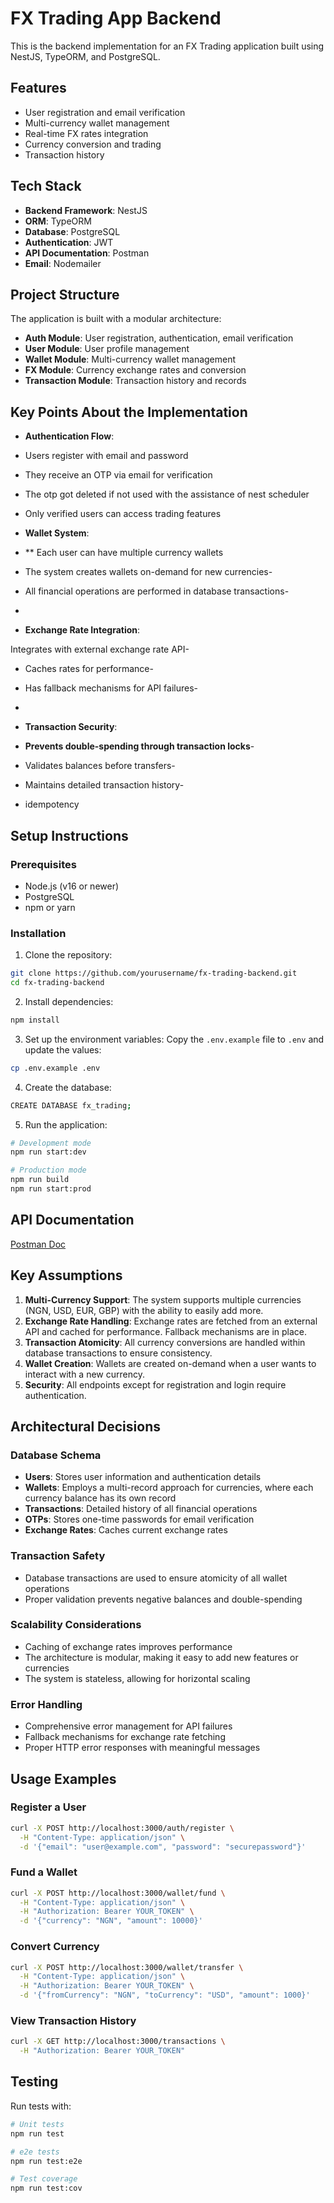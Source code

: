 # FX Trading App Backend

This is the backend implementation for an FX Trading application built using NestJS, TypeORM, and PostgreSQL.

## Features

- User registration and email verification
- Multi-currency wallet management
- Real-time FX rates integration
- Currency conversion and trading
- Transaction history

## Tech Stack

- **Backend Framework**: NestJS
- **ORM**: TypeORM
- **Database**: PostgreSQL
- **Authentication**: JWT
- **API Documentation**: Postman
- **Email**: Nodemailer

## Project Structure

The application is built with a modular architecture:

- **Auth Module**: User registration, authentication, email verification
- **User Module**: User profile management
- **Wallet Module**: Multi-currency wallet management
- **FX Module**: Currency exchange rates and conversion
- **Transaction Module**: Transaction history and records

## Key Points About the Implementation

- **Authentication Flow**:

- Users register with email and password
- They receive an OTP via email for verification
- The otp got deleted if not used with the assistance of nest scheduler
- Only verified users can access trading features


- **Wallet System**:

- ** Each user can have multiple currency wallets
- The system creates wallets on-demand for new currencies-
- All financial operations are performed in database transactions-
- 
- **Exchange Rate Integration**:

Integrates with external exchange rate API-
- Caches rates for performance-
- Has fallback mechanisms for API failures-
- 

- **Transaction Security**:

- **Prevents double-spending through transaction locks**-
- Validates balances before transfers-
- Maintains detailed transaction history-
- idempotency


## Setup Instructions

### Prerequisites

- Node.js (v16 or newer)
- PostgreSQL
- npm or yarn

### Installation

1. Clone the repository:
```bash
git clone https://github.com/yourusername/fx-trading-backend.git
cd fx-trading-backend
```

2. Install dependencies:
```bash
npm install
```

3. Set up the environment variables:
Copy the `.env.example` file to `.env` and update the values:
```bash
cp .env.example .env
```

4. Create the database:
```bash
CREATE DATABASE fx_trading;
```

5. Run the application:
```bash
# Development mode
npm run start:dev

# Production mode
npm run build
npm run start:prod
```

## API Documentation
[Postman Doc](https://app.getpostman.com/join-team?invite_code=d5c1b972bd77b3f89b45077487704c07797b105aec4f0fd0ad00171ec30cb5b3&target_code=0c8626f0a84747264c052ec173eb680c)


## Key Assumptions

1. **Multi-Currency Support**: The system supports multiple currencies (NGN, USD, EUR, GBP) with the ability to easily add more.
2. **Exchange Rate Handling**: Exchange rates are fetched from an external API and cached for performance. Fallback mechanisms are in place.
3. **Transaction Atomicity**: All currency conversions are handled within database transactions to ensure consistency.
4. **Wallet Creation**: Wallets are created on-demand when a user wants to interact with a new currency.
5. **Security**: All endpoints except for registration and login require authentication.

## Architectural Decisions

### Database Schema

- **Users**: Stores user information and authentication details
- **Wallets**: Employs a multi-record approach for currencies, where each currency balance has its own record
- **Transactions**: Detailed history of all financial operations
- **OTPs**: Stores one-time passwords for email verification
- **Exchange Rates**: Caches current exchange rates

### Transaction Safety

- Database transactions are used to ensure atomicity of all wallet operations
- Proper validation prevents negative balances and double-spending

### Scalability Considerations

- Caching of exchange rates improves performance
- The architecture is modular, making it easy to add new features or currencies
- The system is stateless, allowing for horizontal scaling

### Error Handling

- Comprehensive error management for API failures
- Fallback mechanisms for exchange rate fetching
- Proper HTTP error responses with meaningful messages

## Usage Examples

### Register a User

```bash
curl -X POST http://localhost:3000/auth/register \
  -H "Content-Type: application/json" \
  -d '{"email": "user@example.com", "password": "securepassword"}'
```

### Fund a Wallet

```bash
curl -X POST http://localhost:3000/wallet/fund \
  -H "Content-Type: application/json" \
  -H "Authorization: Bearer YOUR_TOKEN" \
  -d '{"currency": "NGN", "amount": 10000}'
```

### Convert Currency

```bash
curl -X POST http://localhost:3000/wallet/transfer \
  -H "Content-Type: application/json" \
  -H "Authorization: Bearer YOUR_TOKEN" \
  -d '{"fromCurrency": "NGN", "toCurrency": "USD", "amount": 1000}'
```

### View Transaction History

```bash
curl -X GET http://localhost:3000/transactions \
  -H "Authorization: Bearer YOUR_TOKEN"
```

## Testing

Run tests with:

```bash
# Unit tests
npm run test

# e2e tests
npm run test:e2e

# Test coverage
npm run test:cov
```
